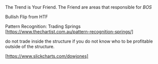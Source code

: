 The Trend is Your Friend.
The Friend are areas that responsible for *BOS*

Bullish Flip from HTF



Pattern Recognition: Trading Springs [https://www.thechartist.com.au/pattern-recognition-springs/]


do not trade inside the structure if you do not know who to be profitable outside of the structure.


[https://www.slickcharts.com/dowjones]